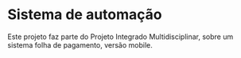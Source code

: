 <h1>Sistema de automação</h1>
Este projeto faz parte do Projeto Integrado Multidisciplinar, sobre um sistema folha de pagamento, versão mobile.
